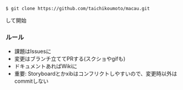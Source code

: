 ```
$ git clone https://github.com/taichikoumoto/macau.git
```
して開始

### ルール
- 課題はIssuesに
- 変更はブランチ立ててPRする(スクショやgifも)
- ドキュメントあればWikiに
- 重要: Storyboardとかxibはコンフリクトしやすいので、変更時以外はcommitしない

